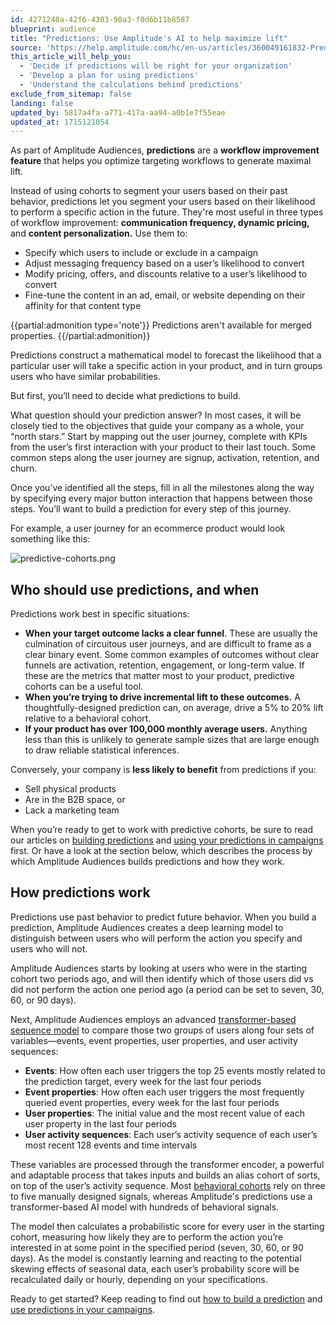```yaml
---
id: 4271240a-42f6-4303-90a3-f0d6b11b8587
blueprint: audience
title: "Predictions: Use Amplitude's AI to help maximize lift"
source: 'https://help.amplitude.com/hc/en-us/articles/360049161832-Predictions-Use-Amplitude-s-AI-to-help-maximize-lift'
this_article_will_help_you:
  - 'Decide if predictions will be right for your organization'
  - 'Develop a plan for using predictions'
  - 'Understand the calculations behind predictions'
exclude_from_sitemap: false
landing: false
updated_by: 5817a4fa-a771-417a-aa94-a0b1e7f55eae
updated_at: 1715121054
---
```

As part of Amplitude Audiences, **predictions** are a **workflow improvement feature** that helps you optimize targeting workflows to generate maximal lift. 

Instead of using cohorts to segment your users based on their past behavior, predictions let you segment your users based on their likelihood to perform a specific action in the future. They're most useful in three types of workflow improvement: **communication frequency, dynamic pricing,** and **content personalization.** Use them to:

* Specify which users to include or exclude in a campaign
* Adjust messaging frequency based on a user’s likelihood to convert
* Modify pricing, offers, and discounts relative to a user’s likelihood to convert
* Fine-tune the content in an ad, email, or website depending on their affinity for that content type

{{partial:admonition type='note'}}
Predictions aren't available for merged properties.
{{/partial:admonition}}

Predictions construct a mathematical model to forecast the likelihood that a particular user will take a specific action in your product, and in turn groups users who have similar probabilities.

But first, you’ll need to decide what predictions to build.

What question should your prediction answer? In most cases, it will be closely tied to the objectives that guide your company as a whole, your “north stars.” Start by mapping out the user journey, complete with KPIs from the user’s first interaction with your product to their last touch. Some common steps along the user journey are signup, activation, retention, and churn.

Once you’ve identified all the steps, fill in all the milestones along the way by specifying every major button interaction that happens between those steps. You’ll want to build a prediction for every step of this journey.

For example, a user journey for an ecommerce product would look something like this:

![predictive-cohorts.png](/docs/output/img/audiences/predictive-cohorts-png.png)

## Who should use predictions, and when

Predictions work best in specific situations: 

* **When your target outcome lacks a clear funnel**. These are usually the culmination of circuitous user journeys, and are difficult to frame as a clear binary event. Some common examples of outcomes without clear funnels are activation, retention, engagement, or long-term value. If these are the metrics that matter most to your product, predictive cohorts can be a useful tool.
* **When you’re trying to drive incremental lift to these outcomes.** A thoughtfully-designed prediction can, on average, drive a 5% to 20% lift relative to a behavioral cohort.
* **If your product has over 100,000 monthly average users.** Anything less than this is unlikely to generate sample sizes that are large enough to draw reliable statistical inferences.

Conversely, your company is **less likely to benefit** from predictions if you:

* Sell physical products
* Are in the B2B space, or
* Lack a marketing team

When you’re ready to get to work with predictive cohorts, be sure to read our articles on [building predictions](/docs/cdp/audiences/predictions-build) and [using your predictions in campaigns](/docs/cdp/audiences/predictions-use) first. Or have a look at the section below, which describes the process by which Amplitude Audiences builds predictions and how they work.

## How predictions work

Predictions use past behavior to predict future behavior. When you build a prediction, Amplitude Audiences creates a deep learning model to distinguish between users who will perform the action you specify and users who will not.

Amplitude Audiences starts by looking at users who were in the starting cohort two periods ago, and will then identify which of those users did vs did not perform the action one period ago (a period can be set to seven, 30, 60, or 90 days).

Next, Amplitude Audiences employs an advanced [transformer-based sequence model](https://en.wikipedia.org/wiki/Transformer_(machine_learning_model)) to compare those two groups of users along four sets of variables—events, event properties, user properties, and user activity sequences:

* **Events**: How often each user triggers the top 25 events mostly related to the prediction target, every week for the last four periods
* **Event properties**: How often each user triggers the most frequently queried event properties, every week for the last four periods
* **User properties**: The initial value and the most recent value of each user property in the last four periods
* **User activity sequences**: Each user’s activity sequence of each user’s most recent 128 events and time intervals

These variables are processed through the transformer encoder, a powerful and adaptable process that takes inputs and builds an alias cohort of sorts, on top of the user’s activity sequence. Most [behavioral cohorts](/docs/analytics/behavioral-cohorts) rely on three to five manually designed signals, whereas Amplitude's predictions use a transformer-based AI model with hundreds of behavioral signals.

The model then calculates a probabilistic score for every user in the starting cohort, measuring how likely they are to perform the action you’re interested in at some point in the specified period (seven, 30, 60, or 90 days). As the model is constantly learning and reacting to the potential skewing effects of seasonal data, each user’s probability score will be recalculated daily or hourly, depending on your specifications.

Ready to get started? Keep reading to find out [how to build a prediction](/docs/cdp/audiences/predictions-build) and [use predictions in your campaigns](/docs/cdp/audiences/predictions-use).